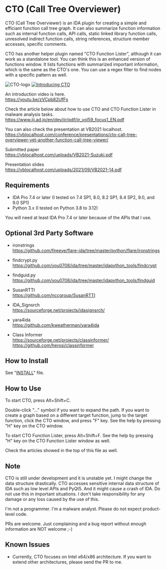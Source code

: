 # CTO (Call Tree Overviewer)

CTO (Call Tree Overviewer) is an IDA plugin for creating a simple and efficiant function call tree graph. It can also summarize function information such as internal function calls, API calls, static linked library function calls, unresolved indirect function calls, string references, structure member accesses, specific comments.

CTO has another helper plugin named "CTO Function Lister", although it can work as a standalone tool. You can think this is an enhanced version of functions window. It lists functions with summarized important information, which is the same as the CTO's one. You can use a regex filter to find nodes with a specific pattern as well.

![CTO-logo](/logo/CTO-Logo-Body.png)
[![Introducing CTO](https://img.youtube.com/vi/zVCpb82UfFs/maxresdefault.jpg)](https://youtu.be/zVCpb82UfFs)

An introduction video is here.  
https://youtu.be/zVCpb82UfFs

Check the article below about how to use CTO and CTO Function Lister in malware analysis tasks.
https://www.iij.ad.jp/en/dev/iir/pdf/iir_vol59_focus1_EN.pdf

You can also check the presentation at VB2021 localhost.  
https://vblocalhost.com/conference/presentations/cto-call-tree-overviewer-yet-another-function-call-tree-viewer/

Submitted paper  
https://vblocalhost.com/uploads/VB2021-Suzuki.pdf

Presentation slides  
https://vblocalhost.com/uploads/2021/09/VB2021-14.pdf

## Requirements
- IDA Pro 7.4 or later (I tested on 7.4 SP1, 8.0, 8.2 SP1, 8.4 SP2, 9.0, and 9.0 SP1)
- Python 3.x (I tested on Python 3.8 to 3.12)

You will need at least IDA Pro 7.4 or later because of the APIs that I use.

## Optional 3rd Party Software
- ironstrings  
  https://github.com/fireeye/flare-ida/tree/master/python/flare/ironstrings

- findcrypt.py  
  https://github.com/you0708/ida/tree/master/idapython_tools/findcrypt

- findguid.py  
  https://github.com/you0708/ida/tree/master/idapython_tools/findguid

- SusanRTTI  
  https://github.com/nccgroup/SusanRTTI

- IDA_Signsrch  
  https://sourceforge.net/projects/idasignsrch/

- yara4ida  
  https://github.com/kweatherman/yara4ida

- Class Informer  
  https://sourceforge.net/projects/classinformer/  
  https://github.com/herosi/classinformer

## How to Install
See "[INSTALL](/INSTALL)" file.

## How to Use
To start CTO, press Alt+Shift+C.

Double-click "..." symbol if you want to expand the path.
If you want to create a graph based on a different target function, jump to the target function, click the CTO window, and press "F" key.
See the help by pressing "H" key on the CTO window.

To start CTO Function Lister, press Alt+Shift+F. See the help by pressing "H" key on the CTO Function Lister window as well.

Check the articles showed in the top of this file as well.

## Note
CTO is still under development and it is unstable yet. I might change the data structure drastically.
CTO accesses sensitive internal data structure of IDA such as low level APIs and PyQt5. And it might cause a crash of IDA.
Do not use this in important situations. I don't take responsibility for any damage or any loss caused by the use of this.

I'm not a programmer. I'm a malware analyst. Please do not expect product-level code.

PRs are welcome. Just complaining and a bug report without enough information are NOT welcome ;-)

## Known Issues
- Currently, CTO focuses on Intel x64/x86 architecture. If you want to extend other architectures, please send the PR to me.


